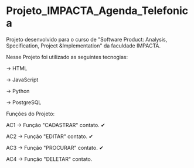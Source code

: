 # Projeto_IMPACTA_Agenda_Telefonica

Projeto desenvolvido para o curso de "Software Product: Analysis, Specification, Project &Implementation" da faculdade IMPACTA.

Nesse Projeto foi utilizado as seguintes tecnogias:

-> HTML

-> JavaScript

-> Python

-> PostgreSQL

Funções do Projeto:

AC1 -> Função "CADASTRAR" contato. ✔

AC2 -> Função "EDITAR" contato. ✔

AC3 -> Função "PROCURAR" contato. ✔

AC4 -> Função "DELETAR" contato.